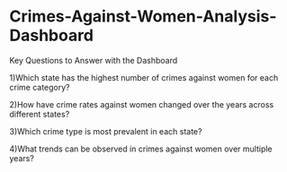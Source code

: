 # Crimes-Against-Women-Analysis-Dashboard
Key Questions to Answer with the Dashboard

1)Which state has the highest number of crimes against women for each crime category?

2)How have crime rates against women changed over the years across different states?

3)Which crime type is most prevalent in each state?

4)What trends can be observed in crimes against women over multiple years?

